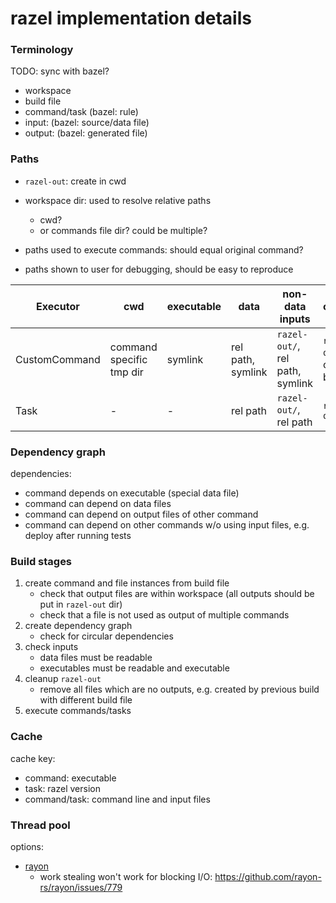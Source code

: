 # razel implementation details

### Terminology

TODO: sync with bazel?

* workspace
* build file
* command/task (bazel: rule)
* input: (bazel: source/data file)
* output: (bazel: generated file)

### Paths

* `razel-out`: create in cwd
* workspace dir: used to resolve relative paths
    * cwd?
    * or commands file dir? could be multiple?

* paths used to execute commands: should equal original command?
* paths shown to user for debugging, should be easy to reproduce

| Executor      | cwd                      | executable | data              | non-data inputs                 | outputs                   |
|---------------|--------------------------|------------|-------------------|---------------------------------|---------------------------|
| CustomCommand | command specific tmp dir | symlink    | rel path, symlink | `razel-out/`, rel path, symlink | `razel-out/`, copied back |
| Task          | -                        | -          | rel path          | `razel-out/`, rel path          | `razel-out/`              |

### Dependency graph

dependencies:

* command depends on executable (special data file)
* command can depend on data files
* command can depend on output files of other command
* command can depend on other commands w/o using input files, e.g. deploy after running tests

### Build stages

1. create command and file instances from build file
    * check that output files are within workspace (all outputs should be put in `razel-out` dir)
    * check that a file is not used as output of multiple commands
2. create dependency graph
    * check for circular dependencies
3. check inputs
    * data files must be readable
    * executables must be readable and executable
4. cleanup `razel-out`
    * remove all files which are no outputs, e.g. created by previous build with different build file
5. execute commands/tasks

### Cache

cache key:

* command: executable
* task: razel version
* command/task: command line and input files

### Thread pool

options:

* [rayon](https://github.com/rayon-rs/rayon)
    * work stealing won't work for blocking I/O: https://github.com/rayon-rs/rayon/issues/779
